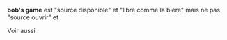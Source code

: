 **bob's game** est "source disponible" et "libre comme la bière" mais ne pas "source ouvrir" et

Voir aussi :
